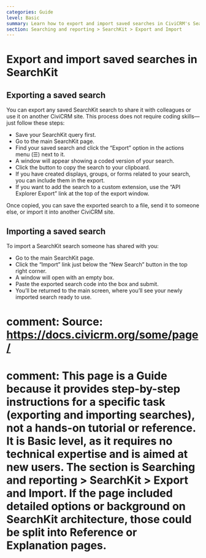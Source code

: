 ```yaml
---
categories: Guide
level: Basic
summary: Learn how to export and import saved searches in CiviCRM's SearchKit so your organisation can share and reuse searches easily, all using the graphical interface.
section: Searching and reporting > SearchKit > Export and Import
---
```


# Export and import saved searches in SearchKit

## Exporting a saved search

You can export any saved SearchKit search to share it with colleagues or use it on another CiviCRM site. This process does not require coding skills—just follow these steps:

- Save your SearchKit query first.
- Go to the main SearchKit page.
- Find your saved search and click the “Export” option in the actions menu (☰) next to it.
- A window will appear showing a coded version of your search.
- Click the button to copy the search to your clipboard.
- If you have created displays, groups, or forms related to your search, you can include them in the export.
- If you want to add the search to a custom extension, use the “API Explorer Export” link at the top of the export window.

Once copied, you can save the exported search to a file, send it to someone else, or import it into another CiviCRM site.

## Importing a saved search

To import a SearchKit search someone has shared with you:

- Go to the main SearchKit page.
- Click the “Import” link just below the “New Search” button in the top right corner.
- A window will open with an empty box.
- Paste the exported search code into the box and submit.
- You’ll be returned to the main screen, where you’ll see your newly imported search ready to use.

# comment: Source: https://docs.civicrm.org/some/page/
# comment: This page is a Guide because it provides step-by-step instructions for a specific task (exporting and importing searches), not a hands-on tutorial or reference. It is Basic level, as it requires no technical expertise and is aimed at new users. The section is Searching and reporting > SearchKit > Export and Import. If the page included detailed options or background on SearchKit architecture, those could be split into Reference or Explanation pages.
